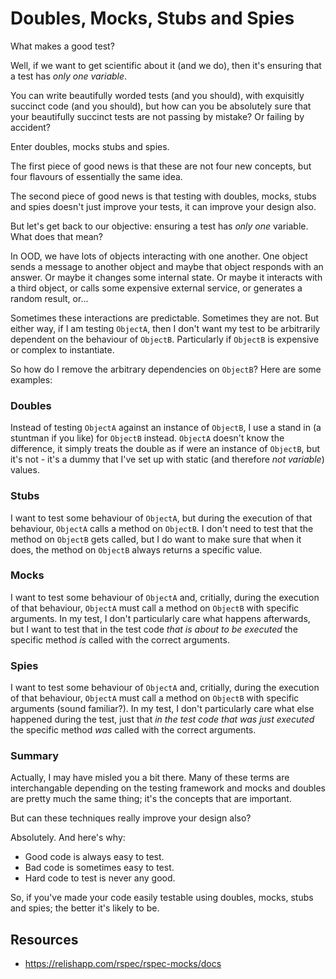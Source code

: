 Doubles, Mocks, Stubs and Spies
=======

What makes a good test?

Well, if we want to get scientific about it (and we do), then it's ensuring that a test has _only one variable_.

You can write beautifully worded tests (and you should), with exquisitly succinct code (and you should), but how can you be absolutely sure that your beautifully succinct tests are not passing by mistake?  Or failing by accident?

Enter doubles, mocks stubs and spies.

The first piece of good news is that these are not four new concepts, but four flavours of essentially the same idea.

The second piece of good news is that testing with doubles, mocks, stubs and spies doesn't just improve your tests, it can improve your design also.

But let's get back to our objective: ensuring a test has _only one_ variable.  What does that mean?

In OOD, we have lots of objects interacting with one another.  One object sends a message to another object and maybe that object responds with an answer.  Or maybe it changes some internal state.  Or maybe it interacts with a third object, or calls some expensive external service, or generates a random result, or...

Sometimes these interactions are predictable.  Sometimes they are not.  But either way, if I am testing `ObjectA`, then I don't want my test to be arbitrarily dependent on the behaviour of `ObjectB`.  Particularly if `ObjectB` is expensive or complex to instantiate.

So how do I remove the arbitrary dependencies on `ObjectB`?  Here are some examples:

### Doubles
Instead of testing `ObjectA` against an instance of `ObjectB`, I use a stand in (a stuntman if you like) for `ObjectB` instead.  `ObjectA` doesn't know the difference, it simply treats the double as if were an instance of `ObjectB`, but it's not - it's a dummy that I've set up with static (and therefore _not variable_) values.

### Stubs
I want to test some behaviour of `ObjectA`, but during the execution of that behaviour, `ObjectA` calls a method on `ObjectB`.  I don't need to test that the method on `ObjectB` gets called, but I do want to make sure that when it does, the method on `ObjectB` always returns a specific value.

### Mocks
I want to test some behaviour of `ObjectA` and, critially, during the execution of that behaviour, `ObjectA` must call a method on `ObjectB` with specific arguments.  In my test, I don't particularly care what happens afterwards, but I want to test that in the test code _that is about to be executed_ the specific method _is_ called with the correct arguments.

### Spies
I want to test some behaviour of `ObjectA` and, critially, during the execution of that behaviour, `ObjectA` must call a method on `ObjectB` with specific arguments  (sound familiar?).  In my test, I don't particularly care what else happened during the test, just that _in the test code that was just executed_ the specific method _was_ called with the correct arguments.

### Summary
Actually, I may have misled you a bit there.  Many of these terms are interchangable depending on the testing framework and mocks and doubles are pretty much the same thing; it's the concepts that are important.

But can these techniques really improve your design also?

Absolutely.  And here's why:

* Good code is always easy to test.
* Bad code is sometimes easy to test.
* Hard code to test is never any good.

So, if you've made your code easily testable using doubles, mocks, stubs and spies; the better it's likely to be.

Resources
---------

* https://relishapp.com/rspec/rspec-mocks/docs
